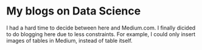 # My blogs on Data Science

I had a hard time to decide between here and Medium.com. I finally dicided to do blogging here due to less constraints. For example, I could only insert images of tables in Medium, instead of table itself.
